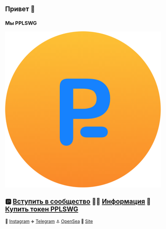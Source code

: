 ## Привет 👋 
### Мы PPLSWG 

![IMG](https://github.com/PPLSWG/.github/blob/main/profile/PPLSWG%20LOGO2.png)

🅿️ [Вступить в сообщество](https://form.jotform.com/220344118123341)
👩‍💻 [Информация](https://pplswg.notion.site)
🔷 [Купить токен PPLSWG](https://waves.exchange/trading/spot/AUcFyrKTt4rJCVuMXv6eMge5d4s2SEY4DRaAhzBvKgKC_USDN)
---

🍿 [Instagram](https://instagram.com/pp1swg) 
✈️ [Telegram](https://t.me/pplswg) 
⚓️ [OpenSea](https://opensea.io/PPLSWG) 
🧙 [Site](https://pplswg.unicornplatform.page) 
